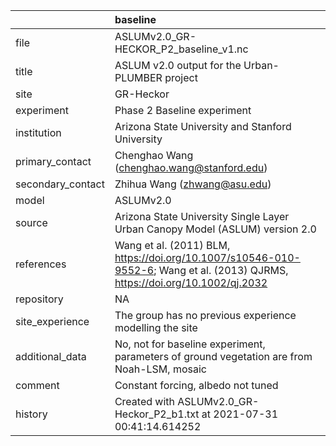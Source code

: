 |                   | baseline                                                                                                                     |
|:------------------|:-----------------------------------------------------------------------------------------------------------------------------|
| file              | ASLUMv2.0_GR-HECKOR_P2_baseline_v1.nc                                                                                        |
| title             | ASLUM v2.0 output for the Urban-PLUMBER project                                                                              |
| site              | GR-Heckor                                                                                                                    |
| experiment        | Phase 2 Baseline experiment                                                                                                  |
| institution       | Arizona State University and Stanford University                                                                             |
| primary_contact   | Chenghao Wang (chenghao.wang@stanford.edu)                                                                                   |
| secondary_contact | Zhihua Wang (zhwang@asu.edu)                                                                                                 |
| model             | ASLUMv2.0                                                                                                                    |
| source            | Arizona State University Single Layer Urban Canopy Model (ASLUM) version 2.0                                                 |
| references        | Wang et al. (2011) BLM, https://doi.org/10.1007/s10546-010-9552-6; Wang et al. (2013) QJRMS, https://doi.org/10.1002/qj.2032 |
| repository        | NA                                                                                                                           |
| site_experience   | The group has no previous experience modelling the site                                                                      |
| additional_data   | No, not for baseline experiment, parameters of ground vegetation are from Noah-LSM, mosaic                                   |
| comment           | Constant forcing, albedo not tuned                                                                                           |
| history           | Created with ASLUMv2.0_GR-Heckor_P2_b1.txt at 2021-07-31 00:41:14.614252                                                     |
